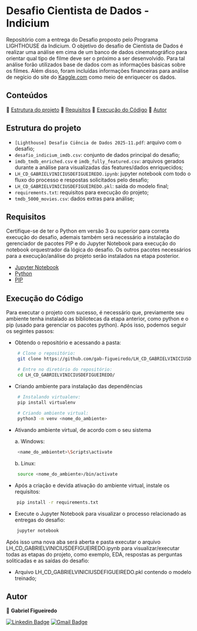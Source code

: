# Desafio Cientista de Dados - Indicium
Repositório com a entrega do Desafio proposto pelo Programa LIGHTHOUSE da Indicium.
O objetivo do desafio de Cientista de Dados é realizar uma análise em cima de um banco de dados 
cinematográfico para orientar qual tipo de filme deve ser o próximo a ser desenvolvido. Para tal análise
forão utilizados base de dados com as informações básicas sobre os filmes. Além disso, foram incluídas
informações financeiras para análise de negício do site do [Kaggle.com](https://www.kaggle.com/datasets/tmdb/tmdb-movie-metadata) 
como meio de enriquecer os dados.  

## Conteúdos

:small_blue_diamond:  [Estrutura do projeto](#estrutura-do-projeto)
:small_blue_diamond:  [Requisitos](#requisitos)
:small_blue_diamond:  [Execução do Código](#execução-do-código)
:small_blue_diamond:  [Autor](#autor)

## Estrutura do projeto 

- `[Lighthouse] Desafio Ciência de Dados 2025-11.pdf`: arquivo com o desafio;
- `desafio_indicium_imdb.csv`: conjunto de dados principal do desafio;
- `imdb_tmdb_enriched.csv` e `imdb_fully_featured.csv`: arquivos gerados durante a análise para visualizadas das features/dados enriquecidos;
- `LH_CD_GABRIELVINICIUSDEFIGUEIREDO.ipynb`: jupyter notebook com todo o fluxo do processo e respostas solicitados pelo desafio;
- `LH_CD_GABRIELVINICIUSDEFIGUEIREDO.pkl`: saída do modelo final;
- `requirements.txt`: requisitos para execução do projeto;
- `tmdb_5000_movies.csv`: dados extras para análise;

## Requisitos

Certifique-se de ter o Python em versão 3 ou superior para correta execução do desafio, ademais
também será necessário a instalação do gerenciador de pacotes PIP e do Jupyter Notebook para execução do notebook
orquestrador da lógica do desafio. Os outros pacotes necessários para a execução/análise do projeto serão instalados na etapa posterior.

- [Jupyter Notebook](https://jupyter.org/install)
- [Python](https://www.python.org/downloads/)
- [PIP](https://pip.pypa.io/en/stable/installation/)


## Execução do Código

Para executar o projeto com sucesso, é necessário que, previamente seu ambiente tenha instalado
as bibliotecas da etapa anterior, como python e o pip (usado para gerenciar os pacotes python). Após isso, podemos seguir os segintes passos:

- Obtendo o repositório e acessando a pasta:

    ```sh
     # Clone o repositório:
     git clone https://github.com/gab-figueiredo/LH_CD_GABRIELVINICIUSDEFIGUEIREDO.git

     # Entre no diretório do repositório:
     cd LH_CD_GABRIELVINICIUSDEFIGUEIREDO/
    ```

- Criando ambiente para instalação das dependências

    ```sh
     # Instalando virtualenv:
     pip install virtualenv
     
     # Criando ambiente virtual:
     python3 -m venv <nome_do_ambiente>
    ```

- Ativando ambiente virtual, de acordo com o seu sistema

    a. Windows:
    
    ```sh
     <name_do_ambientet>\Scripts\activate
    ```
    b. Linux:

    ```sh
     source <nome_do_ambiente>/bin/activate
    ```

- Após a criação e devida ativação do ambiente virtual, instale os requisitos:
```sh
    pip install -r requirements.txt
```

- Execute o Jupyter Notebook para visualizar o processo relacionado as entregas do desafio:
```sh
    jupyter notebook
```

Após isso uma nova aba será aberta e pasta executar o arquivo LH_CD_GABRIELVINICIUSDEFIGUEIREDO.ipynb para visualizar/executar
todas as etapas do projeto, como exemplo, EDA, respostas as perguntas soliticadas e as saídas
do desafio:

- Arquivo LH_CD_GABRIELVINICIUSDEFIGUEIREDO.pkl contendo o modelo treinado;

## Autor

👤 **Gabriel Figueiredo**

[![Linkedin Badge](https://img.shields.io/badge/-Gabriel-blue?style=flat-square&logo=Linkedin&logoColor=white&link=https://www.linkedin.com/in/gabrielvinifigueiredo/)](https://www.linkedin.com/in/gabrielvinifigueiredo/) [![Gmail Badge](https://img.shields.io/badge/-gabrielfigueiredo158@gmail.com-c14438?style=flat-square&logo=Gmail&logoColor=white&link=mailto:gabrielfigueiredo158@gmail.com)](mailto:gabrielfigueiredo158@gmail.com)
